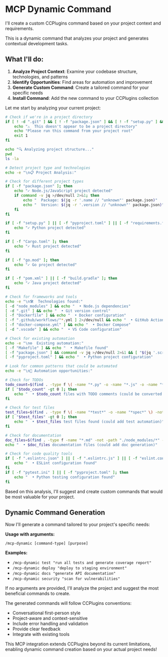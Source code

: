 # MCP Dynamic Command

I'll create a custom CCPlugins command based on your project context and requirements.

This is a dynamic command that analyzes your project and generates contextual development tasks.

## What I'll do:

1. **Analyze Project Context**: Examine your codebase structure, technologies, and patterns
2. **Identify Opportunities**: Find areas for automation and improvement
3. **Generate Custom Command**: Create a tailored command for your specific needs
4. **Install Command**: Add the new command to your CCPlugins collection

Let me start by analyzing your current project:

```bash
# Check if we're in a project directory
if [ ! -d ".git" ] && [ ! -f "package.json" ] && [ ! -f "setup.py" ] && [ ! -f "pyproject.toml" ] && [ ! -f "Cargo.toml" ] && [ ! -f "go.mod" ]; then
    echo "⚠️  This doesn't appear to be a project directory"
    echo "Please run this command from your project root"
    exit 1
fi

echo "🔍 Analyzing project structure..."
pwd
ls -la

# Detect project type and technologies
echo -e "\n📋 Project Analysis:"

# Check for different project types
if [ -f "package.json" ]; then
    echo "✓ Node.js/JavaScript project detected"
    if command -v jq >/dev/null 2>&1; then
        echo "  Package: $(jq -r '.name // "unknown"' package.json)"
        echo "  Version: $(jq -r '.version // "unknown"' package.json)"
    fi
fi

if [ -f "setup.py" ] || [ -f "pyproject.toml" ] || [ -f "requirements.txt" ]; then
    echo "✓ Python project detected"
fi

if [ -f "Cargo.toml" ]; then
    echo "✓ Rust project detected"
fi

if [ -f "go.mod" ]; then
    echo "✓ Go project detected"
fi

if [ -f "pom.xml" ] || [ -f "build.gradle" ]; then
    echo "✓ Java project detected"
fi

# Check for frameworks and tools
echo -e "\n🛠️  Technologies found:"
[ -d "node_modules" ] && echo "  • Node.js dependencies"
[ -d ".git" ] && echo "  • Git version control"
[ -f "Dockerfile" ] && echo "  • Docker configuration"
[ -f ".github/workflows/"*.yml ] 2>/dev/null && echo "  • GitHub Actions CI/CD"
[ -f "docker-compose.yml" ] && echo "  • Docker Compose"
[ -d ".vscode" ] && echo "  • VS Code configuration"

# Check for existing automation
echo -e "\n⚙️  Existing automation:"
[ -f "Makefile" ] && echo "  • Makefile found"
[ -f "package.json" ] && command -v jq >/dev/null 2>&1 && [ "$(jq '.scripts | length' package.json)" -gt 0 ] && echo "  • npm scripts available"
[ -f "pyproject.toml" ] && echo "  • Python project configuration"

# Look for common patterns that could be automated
echo -e "\n🎯 Automation opportunities:"

# Check for TODOs
todo_count=$(find . -type f \( -name "*.py" -o -name "*.js" -o -name "*.ts" -o -name "*.md" \) -not -path "./node_modules/*" -not -path "./.git/*" -exec grep -l "TODO\|FIXME\|HACK" {} \; 2>/dev/null | wc -l)
if [ "$todo_count" -gt 0 ]; then
    echo "  • $todo_count files with TODO comments (could be converted to issues)"
fi

# Check for test files
test_files=$(find . -type f \( -name "*test*" -o -name "*spec*" \) -not -path "./node_modules/*" -not -path "./.git/*" 2>/dev/null | wc -l)
if [ "$test_files" -gt 0 ]; then
    echo "  • $test_files test files found (could add test automation)"
fi

# Check for documentation
doc_files=$(find . -type f -name "*.md" -not -path "./node_modules/*" -not -path "./.git/*" 2>/dev/null | wc -l)
echo "  • $doc_files documentation files (could add doc generation)"

# Check for code quality tools
if [ -f ".eslintrc.json" ] || [ -f ".eslintrc.js" ] || [ -f "eslint.config.js" ]; then
    echo "  • ESLint configuration found"
fi
if [ -f "pytest.ini" ] || [ -f "pyproject.toml" ]; then
    echo "  • Python testing configuration found"
fi
```

Based on this analysis, I'll suggest and create custom commands that would be most valuable for your project.

## Dynamic Command Generation

Now I'll generate a command tailored to your project's specific needs:

**Usage with arguments:**
```
/mcp-dynamic [command-type] [purpose]
```

**Examples:**
- `/mcp-dynamic test "run all tests and generate coverage report"`
- `/mcp-dynamic deploy "deploy to staging environment"`
- `/mcp-dynamic docs "generate API documentation"`
- `/mcp-dynamic security "scan for vulnerabilities"`

If no arguments are provided, I'll analyze the project and suggest the most beneficial commands to create.

The generated commands will follow CCPlugins conventions:
- Conversational first-person style
- Project-aware and context-sensitive
- Include error handling and validation
- Provide clear feedback
- Integrate with existing tools

This MCP integration extends CCPlugins beyond its current limitations, enabling dynamic command creation based on your actual project needs!